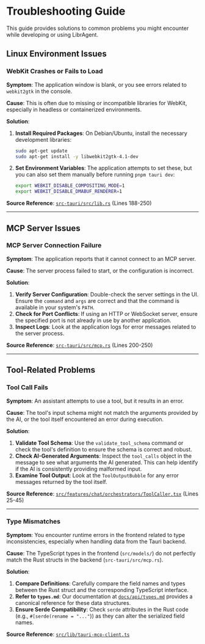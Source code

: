 # Troubleshooting Guide

This guide provides solutions to common problems you might encounter while developing or using LibrAgent.

## Linux Environment Issues

### WebKit Crashes or Fails to Load

**Symptom**: The application window is blank, or you see errors related to `webkit2gtk` in the console.

**Cause**: This is often due to missing or incompatible libraries for WebKit, especially in headless or containerized environments.

**Solution**:

1. **Install Required Packages**: On Debian/Ubuntu, install the necessary development libraries:

   ```bash
   sudo apt-get update
   sudo apt-get install -y libwebkit2gtk-4.1-dev
   ```

2. **Set Environment Variables**: The application attempts to set these, but you can also set them manually before running `pnpm tauri dev`:

   ```bash
   export WEBKIT_DISABLE_COMPOSITING_MODE=1
   export WEBKIT_DISABLE_DMABUF_RENDERER=1
   ```

**Source Reference**: [`src-tauri/src/lib.rs`](../src-tauri/src/lib.rs) (Lines 188-250)

---

## MCP Server Issues

### MCP Server Connection Failure

**Symptom**: The application reports that it cannot connect to an MCP server.

**Cause**: The server process failed to start, or the configuration is incorrect.

**Solution**:

1. **Verify Server Configuration**: Double-check the server settings in the UI. Ensure the `command` and `args` are correct and that the command is available in your system's `PATH`.
2. **Check for Port Conflicts**: If using an HTTP or WebSocket server, ensure the specified port is not already in use by another application.
3. **Inspect Logs**: Look at the application logs for error messages related to the server process.

**Source Reference**: [`src-tauri/src/mcp.rs`](../src-tauri/src/mcp.rs) (Lines 200-250)

---

## Tool-Related Problems

### Tool Call Fails

**Symptom**: An assistant attempts to use a tool, but it results in an error.

**Cause**: The tool's input schema might not match the arguments provided by the AI, or the tool itself encountered an error during execution.

**Solution**:

1. **Validate Tool Schema**: Use the `validate_tool_schema` command or check the tool's definition to ensure the schema is correct and robust.
2. **Check AI-Generated Arguments**: Inspect the `tool_calls` object in the message to see what arguments the AI generated. This can help identify if the AI is consistently providing malformed input.
3. **Examine Tool Output**: Look at the `ToolOutputBubble` for any error messages returned by the tool itself.

**Source Reference**: [`src/features/chat/orchestrators/ToolCaller.tsx`](../src/features/chat/orchestrators/ToolCaller.tsx) (Lines 25-45)

---

### Type Mismatches

**Symptom**: You encounter runtime errors in the frontend related to type inconsistencies, especially when handling data from the Tauri backend.

**Cause**: The TypeScript types in the frontend (`src/models/`) do not perfectly match the Rust structs in the backend (`src-tauri/src/mcp.rs`).

**Solution**:

1. **Compare Definitions**: Carefully compare the field names and types between the Rust struct and the corresponding TypeScript interface.
2. **Refer to `types.md`**: Our documentation at [`docs/api/types.md`](../api/types.md) provides a canonical reference for these data structures.
3. **Ensure Serde Compatibility**: Check `serde` attributes in the Rust code (e.g., `#[serde(rename = "..."`)) as they can alter the serialized field names.

**Source Reference**: [`src/lib/tauri-mcp-client.ts`](../src/lib/tauri-mcp-client.ts)
